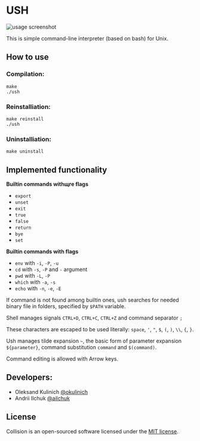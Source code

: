 # USH

![usage screenshot](https://github.com/okulinich/ush/blob/master/ush_usage.png?raw=true)

This is simple command-line interpreter (based on bash) for Unix.

## How to use

### Compilation:

```
make
./ush
```

### Reinstalliation:

```
make reinstall
./ush
```

### Uninstalliation:

```
make uninstall
```

## Implemented functionality

**Builtin commands withщге flags**
- `export`
- `unset`
- `exit`
- `true`
- `false`
- `return`
- `bye`
- `set`

**Builtin commands with flags**
- `env` with `-i`, `-P`, `-u`
- `cd`  with `-s`, `-P`  and `-` argument
- `pwd` with `-L`, `-P`
- `which` with `-a`, `-s`
- `echo` with `-n`, `-e`, `-E`

If command is not found among builtin ones, ush searches for
needed binary file in folders, specified by `$PATH` variable.

Shell manages signals `CTRL+D`, `CTRL+C`, `CTRL+Z`
and command separator `;`

These characters are escaped to be used literally:
`space`, `'`, `"`, `$`, `(`, `)`, `\\`, `{`, `}`.

Ush manages tilde expansion `~`, the basic form of parameter 
expansion `${parameter}`, command substitution ``command`` and `$(command)`.

Command editing is allowed with Arrow keys.

## Developers: 
- Oleksand Kulinich [@okulinich](https://github.com/okulinich)
- Andrii Ilchuk [@ailchuk](https://github.com/ailchuk)

## License

Collision is an open-sourced software licensed under the
[MIT license](LICENSE.md).
